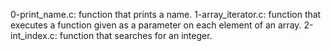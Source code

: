 0-print_name.c: function that prints a name.
1-array_iterator.c: function that executes a function given as a parameter on each element of an array.
2-int_index.c: function that searches for an integer.

